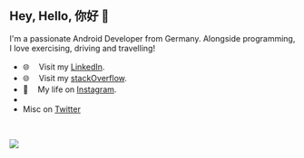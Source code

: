 
## Hey, Hello, 你好 👋 

I'm a passionate Android Developer from Germany. 
Alongside programming, I love exercising, driving and travelling!

- 🌐  ㅤVisit my [LinkedIn](https://www.linkedin.com/in/mansi-droid).
- 🌐  ㅤVisit my [stackOverflow](https://stackoverflow.com/users/11893428/mansi-vaghela).
- 🧍  ㅤMy life on [Instagram](https://www.instagram.com/i.m.mrp).
- 
- Misc on [Twitter](https://twitter.com/mansi_droid)

<br />
<p align = "start">
  <img src = "https://github-readme-stats.vercel.app/api?username=mansi-droid">
</p>

</details>
